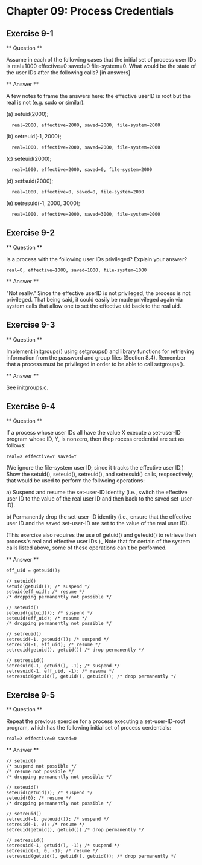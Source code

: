 Chapter 09: Process Credentials
===============================

Exercise 9-1
------------

** Question **

Assume in each of the following cases that the initial set of process
user IDs is real=1000 effective=0 saved=0 file-system=0.  What would
be the state of the user IDs after the following calls? [in answers]

** Answer **

A few notes to frame the answers here: the effective userID is root
but the real is not (e.g. sudo or similar).

  (a) setuid(2000);

      real=2000, effective=2000, saved=2000, file-system=2000

  (b) setreuid(-1, 2000);

      real=1000, effective=2000, saved=2000, file-system=2000

  (c) seteuid(2000);

      real=1000, effective=2000, saved=0, file-system=2000

  (d) setfsuid(2000);

      real=1000, effective=0, saved=0, file-system=2000

  (e) setresuid(-1, 2000, 3000);

      real=1000, effective=2000, saved=3000, file-system=2000

Exercise 9-2
------------

** Question **

Is a process with the following user IDs privileged?  Explain your
answer?

    real=0, effective=1000, saved=1000, file-system=1000

** Answer **

"Not really."  Since the effective userID is not privileged, the
process is not privileged.  That being said, it could easily be made
privileged again via system calls that allow one to set the effective
uid back to the real uid.

Exercise 9-3
------------

** Question **

Implement initgroups() using setgroups() and library functions for
retrieving information from the password and group files (Section
8.4).  Remember that a process must be privileged in order to be able
to call setgroups().

** Answer **

See initgroups.c.

Exercise 9-4
------------

** Question **

If a process whose user IDs all have the value X execute a set-user-ID
program whose ID, Y, is nonzero, then thep rocess credential are set
as follows:

    real=X effective=Y saved=Y

(We ignore the file-system user ID, since it tracks the effective user
ID.)  Show the setuid(), seteuid(), setreuid(), and setresuid() calls,
respsectively, that would be used to perform the follwoing operations:

  a) Suspend and resume the set-user-ID identity (i.e., switch the
  effective user ID to the value of the real user ID and then back to
  the saved set-user-ID).

  b) Permanently drop the set-user-ID identity (i.e., ensure that the
  effective user ID and the saved set-user-ID are set to the value of
  the real user ID).

(This exercise also requires the use of getuid() and geteuid() to
retrieve theh process's real and effective user IDs.)_  Note that for
certain of the system calls listed above, some of these operations
can't be performed.

** Answer **

```
eff_uid = geteuid();

// setuid()
setuid(getuid()); /* suspend */
setuid(eff_uid); /* resume */
/* dropping permanently not possible */

// seteuid()
seteuid(getuid()); /* suspend */
seteuid(eff_uid); /* resume */
/* dropping permanently not possible */

// setreuid()
setreuid(-1, geteuid()); /* suspend */
setreuid(-1, eff_uid); /* resume */
setreuid(getuid(), getuid()) /* drop permanently */

// setresuid()
setresuid(-1, getuid(), -1); /* suspend */
setresuid(-1, eff_uid, -1); /* resume */
setresuid(getuid(), getuid(), getuid()); /* drop permanently */
```

Exercise 9-5
------------

** Question **

Repeat the previous exercise for a process executing a
set-user-ID-root program, which has the following initial set of
process cerdentials:

    real=X effective=0 saved=0

** Answer **

```
// setuid()
/* suspend not possible */
/* resume not possible */
/* dropping permanently not possible */

// seteuid()
seteuid(getuid()); /* suspend */
seteuid(0); /* resume */
/* dropping permanently not possible */

// setreuid()
setreuid(-1, geteuid()); /* suspend */
setreuid(-1, 0); /* resume */
setreuid(getuid(), getuid()) /* drop permanently */

// setresuid()
setresuid(-1, getuid(), -1); /* suspend */
setresuid(-1, 0, -1); /* resume */
setresuid(getuid(), getuid(), getuid()); /* drop permanently */
```
